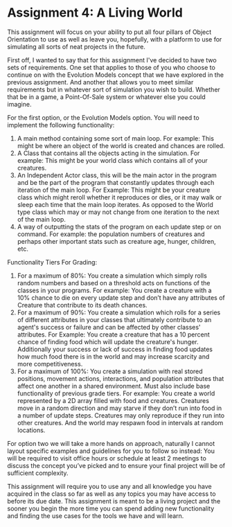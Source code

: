 # Assignment 4: A Living World

This assignment will focus on your ability to put all four pillars of Object Orientation to use as well as leave you, hopefully, with a platform to use for simulating all sorts of neat projects in the future.

First off, I wanted to say that for this assignment I've decided to have two sets of requirements. One set that applies to those of you who choose to continue on with the Evolution Models concept that we have explored in the previous assignment. And another that allows you to meet similar requirements but in whatever sort of simulation you wish to build. Whether that be in a game, a Point-Of-Sale system or whatever else you could imagine.


For the first option, or the Evolution Models option. You will need to implement the following functionality:
  1. A main method containing some sort of main loop. For example: This might be where an object of the world is created and chances are rolled.
  2. A Class that contains all the objects acting in the simulation. For example: This might be your world class which contains all of your creatures.
  3. An Independent Actor class, this will be the main actor in the program and be the part of the program that constantly updates through each iteration of the main loop. For Example: This might be your creature class which might reroll whether it reproduces or dies, or it may walk or sleep each time that the main loop iterates. As opposed to the World type class which may or may not change from one iteration to the next of the main loop.
  4. A way of outputting the stats of the program on each update step or on command. For example: the population numbers of creatures and perhaps other important stats such as creature age, hunger, children, etc.


Functionality Tiers For Grading:
  1. For a maximum of 80%: You create a simulation which simply rolls random numbers and based on a threshold acts on functions of the classes in your programs. For example: You create a creature with a 10% chance to die on every update step and don’t have any attributes of Creature that contribute to its death chances.
  2. For a maximum of 90%: You create a simulation which rolls for a series of different attributes in your classes that ultimately contribute to an agent's success or failure and can be affected by other classes' attributes. For Example: You create a creature that has a 10 percent chance of finding food which will update the creature's hunger. Additionally your success or lack of success in finding food updates how much food there is in the world and may increase scarcity and more competitiveness.
  3. For a maximum of 100%: You create a simulation with real stored positions, movement actions, interactions, and population attributes that affect one another in a shared environment. Must also include base functionality of previous grade tiers. For example: You create a world represented by a 2D array filled with food and creatures. Creatures move in a random direction and may starve if they don’t run into food in a number of update steps. Creatures may only reproduce if they run into other creatures. And the world may respawn food in intervals at random locations.


For option two we will take a more hands on approach, naturally I cannot layout specific examples and guidelines for you to follow so instead:
You will be required to visit office hours or schedule at least 2 meetings to discuss the concept you’ve picked and to ensure your final project will be of sufficient complexity.



This assignment will require you to use any and all knowledge you have acquired in the class so far as well as any topics you may have access to before its due date. This assignment is meant to be a living project and the sooner you begin the more time you can spend adding new functionality and finding the use cases for the tools we have and will learn.
